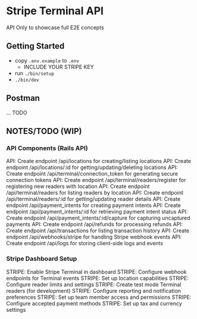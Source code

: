 # Stripe Terminal API

API Only to showcase full E2E concepts

## Getting Started

- copy `.env.example` to `.env`
  - INCLUDE YOUR STRIPE KEY
- run `./bin/setup`
- `./bin/dev`

## Postman

... TODO

## NOTES/TODO (WIP)

### API Components (Rails API)

API: Create endpoint /api/locations for creating/listing locations
API: Create endpoint /api/locations/:id for getting/updating/deleting locations
API: Create endpoint /api/terminal/connection_token for generating secure connection tokens
API: Create endpoint /api/terminal/readers/register for registering new readers with location
API: Create endpoint /api/terminal/readers for listing readers by location
API: Create endpoint /api/terminal/readers/:id for getting/updating reader details
API: Create endpoint /api/payment_intents for creating payment intents
API: Create endpoint /api/payment_intents/:id for retrieving payment intent status
API: Create endpoint /api/payment_intents/:id/capture for capturing uncaptured payments
API: Create endpoint /api/refunds for processing refunds
API: Create endpoint /api/transactions for listing transaction history
API: Create endpoint /api/webhooks/stripe for handling Stripe webhook events
API: Create endpoint /api/logs for storing client-side logs and events

### Stripe Dashboard Setup

STRIPE: Enable Stripe Terminal in dashboard
STRIPE: Configure webhook endpoints for Terminal events
STRIPE: Set up location capabilities
STRIPE: Configure reader limits and settings
STRIPE: Create test mode Terminal readers (for development)
STRIPE: Configure reporting and notification preferences
STRIPE: Set up team member access and permissions
STRIPE: Configure accepted payment methods
STRIPE: Set up tax and currency settings
